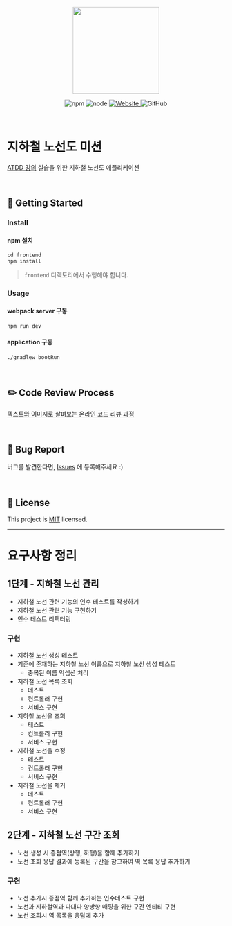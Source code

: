 <p align="center">
    <img width="200px;" src="https://raw.githubusercontent.com/woowacourse/atdd-subway-admin-frontend/master/images/main_logo.png"/>
</p>
<p align="center">
  <img alt="npm" src="https://img.shields.io/badge/npm-%3E%3D%205.5.0-blue">
  <img alt="node" src="https://img.shields.io/badge/node-%3E%3D%209.3.0-blue">
  <a href="https://edu.nextstep.camp/c/R89PYi5H" alt="nextstep atdd">
    <img alt="Website" src="https://img.shields.io/website?url=https%3A%2F%2Fedu.nextstep.camp%2Fc%2FR89PYi5H">
  </a>
  <img alt="GitHub" src="https://img.shields.io/github/license/next-step/atdd-subway-admin">
</p>

<br>

# 지하철 노선도 미션
[ATDD 강의](https://edu.nextstep.camp/c/R89PYi5H) 실습을 위한 지하철 노선도 애플리케이션

<br>

## 🚀 Getting Started

### Install
#### npm 설치
```
cd frontend
npm install
```
> `frontend` 디렉토리에서 수행해야 합니다.

### Usage
#### webpack server 구동
```
npm run dev
```
#### application 구동
```
./gradlew bootRun
```
<br>

## ✏️ Code Review Process
[텍스트와 이미지로 살펴보는 온라인 코드 리뷰 과정](https://github.com/next-step/nextstep-docs/tree/master/codereview)

<br>

## 🐞 Bug Report

버그를 발견한다면, [Issues](https://github.com/next-step/atdd-subway-admin/issues) 에 등록해주세요 :)

<br>

## 📝 License

This project is [MIT](https://github.com/next-step/atdd-subway-admin/blob/master/LICENSE.md) licensed.

---

# 요구사항 정리

## 1단계 - 지하철 노선 관리
* 지하철 노선 관련 기능의 인수 테스트를 작성하기
* 지하철 노선 관련 기능 구현하기
* 인수 테스트 리팩터링

### 구현
* 지하철 노선 생성 테스트
* 기존에 존재하는 지하철 노선 이름으로 지하철 노선 생성 테스트
    * 중복된 이름 익셉션 처리
* 지하철 노선 목록 조회
    * 테스트
    * 컨트롤러 구현
    * 서비스 구현
* 지하철 노선을 조회
    * 테스트
    * 컨트롤러 구현
    * 서비스 구현
* 지하철 노선을 수정
    * 테스트
    * 컨트롤러 구현
    * 서비스 구현
* 지하철 노선을 제거
    * 테스트
    * 컨트롤러 구현
    * 서비스 구현

## 2단계 - 지하철 노선 구간 조회
* 노선 생성 시 종점역(상행, 하행)을 함께 추가하기
* 노선 조회 응답 결과에 등록된 구간을 참고하여 역 목록 응답 추가하기

### 구현
* 노선 추가시 종점역 함께 추가하는 인수테스트 구현
* 노선과 지하철역과 다대다 양방향 매핑을 위한 구간 엔티티 구현
* 노선 조회시 역 목록을 응답에 추가
